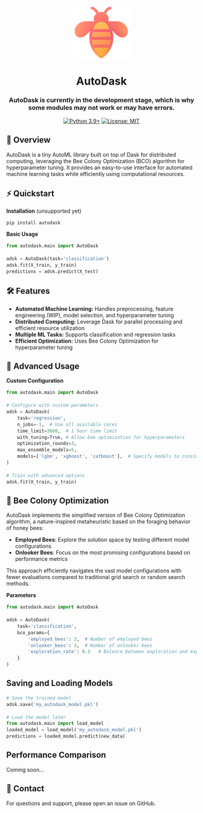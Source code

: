 <div align="center">

<img src="./img/logo.png" alt="logo" width="150"/>

# AutoDask
### AutoDask is currently in the development stage, which is why some modules may not work or may have errors.

[![Python 3.9+](https://img.shields.io/badge/python-3.9+-blue.svg)](https://www.python.org/downloads/)
[![License: MIT](https://img.shields.io/badge/License-MIT-yellow.svg)](https://opensource.org/licenses/MIT)

</div>


## 📖 Overview
AutoDask is a tiny AutoML library built on top of Dask for distributed computing, leveraging the Bee Colony Optimization (BCO) algorithm for hyperparameter tuning. It provides an easy-to-use interface for automated machine learning tasks while efficiently using computational resources.

## ⚡ Quickstart

**Installation** (unsupported yet)
```commandline
pip install autodask
```

**Basic Usage**
```python
from autodask.main import AutoDask

adsk = AutoDask(task='classification')
adsk.fit(X_train, y_train)
predictions = adsk.predict(X_test)
```

## 🛠️ Features

- **Automated Machine Learning:** Handles preprocessing, feature engineering (WIP), model selection, and hyperparameter tuning
- **Distributed Computing:** Leverage Dask for parallel processing and efficient resource utilization
- **Multiple ML Tasks:** Supports classification and regression tasks
- **Efficient Optimization:** Uses Bee Colony Optimization for hyperparameter tuning

## 🧩 Advanced Usage

**Custom Configuration**
```python
from autodask.main import AutoDask

# Configure with custom parameters
adsk = AutoDask(
    task='regression',
    n_jobs=-1,  # Use all available cores
    time_limit=3600,  # 1 hour time limit
    with_tuning=True, # Allow bee optimization for hyperparameters
    optimization_rounds=3,
    max_ensemble_models=5,
    models=['lgbm', 'xgboost', 'catboost'],  # Specify models to consider
)

# Train with advanced options
adsk.fit(X_train, y_train)
```

## 🐝 Bee Colony Optimization

AutoDask implements the simplified version of Bee Colony Optimization algorithm, a nature-inspired metaheuristic based on the foraging behavior of honey bees:

- **Employed Bees**: Explore the solution space by testing different model configurations
- **Onlooker Bees**: Focus on the most promising configurations based on performance metrics

This approach efficiently navigates the vast model configurations with fewer evaluations compared to traditional grid search or random search methods.

**Parameters** 
```python
from autodask.main import AutoDask

adsk = AutoDask(
    task='classification',
    bco_params={
        'employed_bees': 3,  # Number of employed bees
        'onlooker_bees': 3,  # Number of onlooker bees
        'exploration_rate': 0.3   # Balance between exploration and exploitation
    }
)
```

## Saving and Loading Models

```python
# Save the trained model
adsk.save('my_autodask_model.pkl')

# Load the model later
from autodask.main import load_model
loaded_model = load_model('my_autodask_model.pkl')
predictions = loaded_model.predict(new_data)
```

## Performance Comparison

Coming soon...

## 📧 Contact

For questions and support, please open an issue on GitHub.

